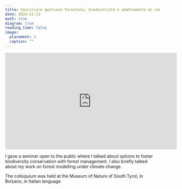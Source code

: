 ```yaml
---
title: Conciliare gestione forestale, biodiversità e adattamento al cambiamento climatico - mission impossible?
date: 2024-11-13
math: true
diagram: true
reading_time: false  
image:
  placement: 3
  caption: ""
---
```


<iframe width="560" height="315" src="https://www.youtube.com/embed/cw2O_LuHsVg?si=opH5xWoYcxl7C9TK" title="YouTube video player" frameborder="0" allow="accelerometer; autoplay; clipboard-write; encrypted-media; gyroscope; picture-in-picture; web-share" referrerpolicy="strict-origin-when-cross-origin" allowfullscreen></iframe>

I gave a seminar open to the public where I talked about options to foster biodiversity conservation with forest management. I also briefly talked about my work on forest modelling under climate change. 

The colloquium was held at the Museum of Nature of South Tyrol, in Bolzano, in Italian language




